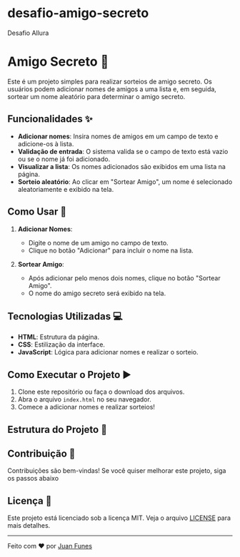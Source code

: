 # desafio-amigo-secreto
Desafio Allura
# Amigo Secreto 🎁

Este é um projeto simples para realizar sorteios de amigo secreto. Os usuários podem adicionar nomes de amigos a uma lista e, em seguida, sortear um nome aleatório para determinar o amigo secreto.

## Funcionalidades ✨

- **Adicionar nomes**: Insira nomes de amigos em um campo de texto e adicione-os à lista.
- **Validação de entrada**: O sistema valida se o campo de texto está vazio ou se o nome já foi adicionado.
- **Visualizar a lista**: Os nomes adicionados são exibidos em uma lista na página.
- **Sorteio aleatório**: Ao clicar em "Sortear Amigo", um nome é selecionado aleatoriamente e exibido na tela.

## Como Usar 🚀

1. **Adicionar Nomes**:
   - Digite o nome de um amigo no campo de texto.
   - Clique no botão "Adicionar" para incluir o nome na lista.

2. **Sortear Amigo**:
   - Após adicionar pelo menos dois nomes, clique no botão "Sortear Amigo".
   - O nome do amigo secreto será exibido na tela.

## Tecnologias Utilizadas 💻

- **HTML**: Estrutura da página.
- **CSS**: Estilização da interface.
- **JavaScript**: Lógica para adicionar nomes e realizar o sorteio.

## Como Executar o Projeto ▶️

1. Clone este repositório ou faça o download dos arquivos.
2. Abra o arquivo `index.html` no seu navegador.
3. Comece a adicionar nomes e realizar sorteios!

## Estrutura do Projeto 📂


## Contribuição 🤝

Contribuições são bem-vindas! Se você quiser melhorar este projeto, siga os passos abaixo

## Licença 📜

Este projeto está licenciado sob a licença MIT. Veja o arquivo [LICENSE](LICENSE) para mais detalhes.

---

Feito com ❤️ por [Juan Funes](https://github.com/JuanitoFunes)

